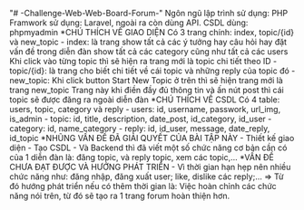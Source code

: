 
"# -Challenge-Web-Web-Board-Forum-" 
Ngôn ngũ lập trình sử dụng: PHP
Framwork sử dụng: Laravel, ngoài ra còn dùng API.
CSDL dùng: phpmyadmin
*CHÚ THÍCH VỀ GIAO DIỆN
Có 3 trang chính: index, topic/{id} và new_topic
	- index: là trang show tất cả các ý tưởng hay câu hỏi hay đặt vấn đề trong diễn đàn
		 show tất cả các category cũng như tất cả các users
		 Khi click vào từng topic thì sẽ hiện ra trang mới là topic chi tiết theo ID
	- topic/{id}: là trang cho biết chi tiết về cái topic và những reply của topic đó
	- new_topic: Khi click button Start New Topic ở trên thì sẽ hiện trang mới là trang new_topic
		     Trang này khi điền đầy đủ thông tin và ấn nút post thì cái topic sẽ được đăng ra ngoài diễn đàn
*CHÚ THÍCH VỀ CSDL
Có 4 table: users, topic, category và reply
	- users: id, username, passwork, url_img, is_admin
	- topic: id, title, description, date_post, id_category, id_user
	- category: id, name_category
	- reply: id, id_user, message, date_reply, id_topic
*NHŨNG VẤN ÐỀ ÐÃ GIẢI QUYẾT CỦA BÀI TẬP NÀY
	- Thiết kế giao diện
	- Tạo CSDL
	- Và Backend thì đã viết một số chức năng cơ bản cần có của 1 diễn đàn là: đăng topic, và reply topic, xem các topic,...
*VẤN ÐỀ CHƯA ÐẠT ÐƯỢC VÀ HƯỚNG PHÁT TRIỂN
	- Vì thời gian hạn hẹp nên nhiều chức năng như: đăng nhập, đăng xuất user; like, dislike các reply;...
	=> Từ đó hướng phát triển nếu có thêm thời gian là: Việc hoàn chỉnh các chức năng nói trên, từ đó sẽ tạo ra 1 trang forum hoàn thiện hơn.
